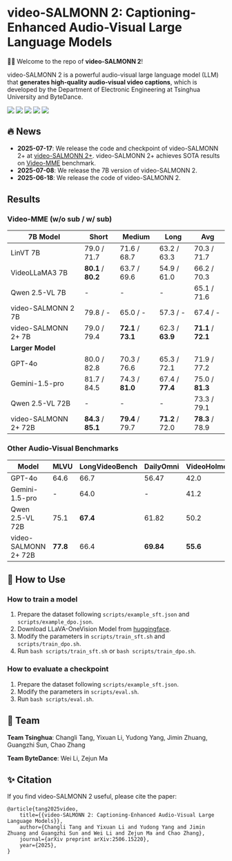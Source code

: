 # video-SALMONN 2: Captioning-Enhanced Audio-Visual Large Language Models

🚀🚀 Welcome to the repo of **video-SALMONN 2**!

video-SALMONN 2 is a powerful audio-visual large language model (LLM) that **generates high-quality audio-visual video captions**, which is developed by the Department of Electronic Engineering at Tsinghua University and ByteDance. 

<div style='display:flex; gap: 0.25rem; '>
<a href='https://arxiv.org/abs/2506.15220'><img src='https://img.shields.io/badge/video_SALMONN_2_paper-PDF-green'></a>
<a href='https://video-salmonn-2.github.io'><img src='https://img.shields.io/badge/demo-green'></a>
<a href='https://huggingface.co/tsinghua-ee/video-SALMONN-2'><img src='https://img.shields.io/badge/video_SALMONN_2_7B-checkpoint-yellow'></a>
<a href='https://huggingface.co/tsinghua-ee/video-SALMONN-2_plus_7B'><img src='https://img.shields.io/badge/video_SALMONN_2+_7B-checkpoint-yellow'></a>
<a href='https://huggingface.co/tsinghua-ee/video-SALMONN-2_plus_72B'><img src='https://img.shields.io/badge/video_SALMONN_2+_72B-checkpoint-yellow'></a>
</div>

## 🔥 News

- **2025-07-17**: We release the code and checkpoint of video-SALMONN 2+ at [video-SALMONN 2+](https://github.com/bytedance/video-SALMONN-2/tree/main/video_SALMONN2_plus). video-SALMONN 2+ achieves SOTA results on [Video-MME](https://video-mme.github.io/home_page.html) benchmark.
- **2025-07-08**: We release the 7B version of video-SALMONN 2.
- **2025-06-18**: We release the code of video-SALMONN 2.

## Results

### Video-MME (w/o sub / w/ sub)

| **7B Model**         | **Short**         | **Medium**        | **Long**      | **Avg**           |
| -------------------- | ----------------- | ----------------- | ------------- | ----------------- |
| LinVT 7B             | 79.0 / 71.7         | 71.6 / 68.7         | 63.2 / 63.3     | 70.3 / 71.7         |
| VideoLLaMA3 7B       | **80.1** / **80.2** | 63.7 / 69.6         | 54.9 / 61.0     | 66.2 / 70.3         |
| Qwen 2.5-VL 7B       | -                 | -                 | -             | 65.1 / 71.6         |
| video-SALMONN 2 7B   | 79.8 / -            | 65.0 / -            | 57.3 / -        | 67.4 / -            |
| video-SALMONN 2+ 7B  | 79.0 / 79.4         | **72.1** / **73.1** | 62.3 / **63.9** | **71.1** / **72.1** |
| **Larger Model**     |                   |                   |               |                   |
| GPT-4o               | 80.0 / 82.8         | 70.3 / 76.6         | 65.3 / 72.1     | 71.9 / 77.2         |
| Gemini-1.5-pro       | 81.7 / 84.5         | 74.3 / **81.0**     | 67.4 / **77.4** | 75.0 / **81.3**     |
| Qwen 2.5-VL 72B      | -                 | -                 | -             | 73.3 / 79.1         |
| video-SALMONN 2+ 72B | **84.3** / **85.1** | **79.4** / 79.7     | **71.2** / 72.0 | **78.3** / 78.9     |

### Other Audio-Visual Benchmarks

| **Model**            | **MLVU** | **LongVideoBench** | **DailyOmni** | **VideoHolmes** |
| -------------------- | -------- | ------------------ | ------------- | --------------- |
| GPT-4o               | 64.6     | 66.7               | 56.47         | 42.0            |
| Gemini-1.5-pro       | -        | 64.0               | -             | 41.2            |
| Qwen 2.5-VL 72B      | 75.1     | **67.4**           | 61.82         | 50.2            |
| video-SALMONN 2+ 72B | **77.8** | 66.4               | **69.84**     | **55.6**        |

## 🌈 How to Use

### How to train a model

1. Prepare the dataset following `scripts/example_sft.json` and `scripts/example_dpo.json`.
2. Download LLaVA-OneVision Model from [huggingface](https://huggingface.co/lmms-lab/llava-onevision-qwen2-7b-ov).
3. Modify the parameters in `scripts/train_sft.sh` and `scripts/train_dpo.sh`.
4. Run `bash scripts/train_sft.sh` or `bash scripts/train_dpo.sh`.

### How to evaluate a checkpoint

1. Prepare the dataset following `scripts/example_sft.json`.
2. Modify the parameters in `scripts/eval.sh`.
3. Run `bash scripts/eval.sh`.

## 👀 Team

**Team Tsinghua**: Changli Tang, Yixuan Li, Yudong Yang, Jimin Zhuang, Guangzhi Sun, Chao Zhang

**Team ByteDance**: Wei Li, Zejun Ma

## ✨ Citation
If you find video-SALMONN 2 useful, please cite the paper:

```
@article{tang2025video,
    title={{video-SALMONN 2: Captioning-Enhanced Audio-Visual Large Language Models}}, 
    author={Changli Tang and Yixuan Li and Yudong Yang and Jimin Zhuang and Guangzhi Sun and Wei Li and Zejun Ma and Chao Zhang},
    journal={arXiv preprint arXiv:2506.15220},
    year={2025},
}
```
